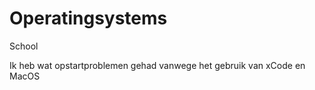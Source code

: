 # Operatingsystems
School

Ik heb wat opstartproblemen gehad vanwege het gebruik van xCode en MacOS
